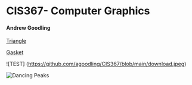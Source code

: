 # CIS367- Computer Graphics

#### **Andrew Goodling**

[Triangle](IN-class-triangle.html)

[Gasket](sier.html)





![TEST] (https://github.com/agoodling/CIS367/blob/main/download.jpeg)

![Dancing Peaks](file:///Users/andrew/Desktop/cis367/CIS367/DancingPeaks.gif)


